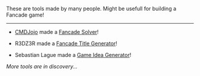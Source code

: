 These are tools made by many people. Might be usefull for building a Fancade game!

---

- [CMDJojo](https://twitter.com/cmdjojo) made a [Fancade Solver](https://github.com/CMDJojo/FancadeSolvers)!

- R3DZ3R made a [Fancade Title Generator](https://r3dz3r.github.io/fancade/titlegenerator)!

- Sebastian Lague made a [Game Idea Generator](https://seblague.github.io/ideagenerator/)!

*More tools are in discovery...*
